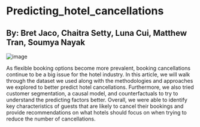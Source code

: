 # Predicting_hotel_cancellations
## By: Bret Jaco, Chaitra Setty, Luna Cui, Matthew Tran, Soumya Nayak

![image](https://user-images.githubusercontent.com/68967551/145653455-5cae75da-1b3f-4ad5-8121-0ddbade28818.png)

As flexible booking options become more prevalent, booking cancellations continue to be a big issue for the hotel industry. In this article, we will walk through the dataset we used along with the methodologies and approaches we explored to better predict hotel cancellations. Furthermore, we also tried customer segmentation, a causal model, and counterfactuals to try to understand the predicting factors better. Overall, we were able to identify key characteristics of guests that are likely to cancel their bookings and provide recommendations on what hotels should focus on when trying to reduce the number of cancellations. 
